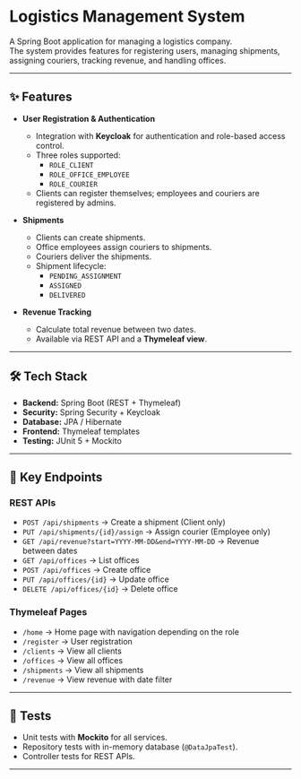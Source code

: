 # Logistics Management System

A Spring Boot application for managing a logistics company.  
The system provides features for registering users, managing shipments, assigning couriers, tracking revenue, and handling offices.

---

## ✨ Features

- **User Registration & Authentication**
    - Integration with **Keycloak** for authentication and role-based access control.
    - Three roles supported:
        - `ROLE_CLIENT`
        - `ROLE_OFFICE_EMPLOYEE`
        - `ROLE_COURIER`
    - Clients can register themselves; employees and couriers are registered by admins.

- **Shipments**
    - Clients can create shipments.
    - Office employees assign couriers to shipments.
    - Couriers deliver the shipments.
    - Shipment lifecycle:
        - `PENDING_ASSIGNMENT`
        - `ASSIGNED`
        - `DELIVERED`

- **Revenue Tracking**
    - Calculate total revenue between two dates.
    - Available via REST API and a **Thymeleaf view**.


---

## 🛠 Tech Stack

- **Backend:** Spring Boot (REST + Thymeleaf)
- **Security:** Spring Security + Keycloak
- **Database:** JPA / Hibernate
- **Frontend:** Thymeleaf templates
- **Testing:** JUnit 5 + Mockito

---

## 🔑 Key Endpoints

### REST APIs
- `POST /api/shipments` → Create a shipment (Client only)
- `PUT /api/shipments/{id}/assign` → Assign courier (Employee only)
- `GET /api/revenue?start=YYYY-MM-DD&end=YYYY-MM-DD` → Revenue between dates
- `GET /api/offices` → List offices
- `POST /api/offices` → Create office
- `PUT /api/offices/{id}` → Update office
- `DELETE /api/offices/{id}` → Delete office

### Thymeleaf Pages
- `/home` → Home page with navigation depending on the role
- `/register` → User registration
- `/clients` → View all clients
- `/offices` → View all offices
- `/shipments` → View all shipments
- `/revenue` → View revenue with date filter

---

## 🧪 Tests

- Unit tests with **Mockito** for all services.
- Repository tests with in-memory database (`@DataJpaTest`).
- Controller tests for REST APIs.

---